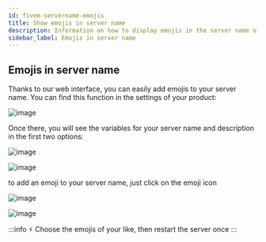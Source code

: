 ```yaml
---
id: fivem-servername-emojis
title: Show emojis in server name
description: Information on how to display emojis in the server name of your FiveM server in the server list - ZAP-Hosting.com Documentation
sidebar_label: Emojis in server name
---
```


## Emojis in server name

Thanks to our web interface, you can easily add emojis to your server name.
You can find this function in the settings of your product:

![image](https://user-images.githubusercontent.com/26007280/189678675-5ed6ee31-64c4-4026-9b7c-bf088903a35a.png)

Once there, you will see the variables for your server name and description in the first two options:

![image](https://user-images.githubusercontent.com/26007280/189678713-d5d07fd3-5567-4af9-952c-27b16a371132.png)

![image](https://user-images.githubusercontent.com/26007280/189678739-0c4e0727-fd0c-4869-9055-fcba2bd4a7ba.png)

to add an emoji to your server name, just click on the emoji icon

![image](https://user-images.githubusercontent.com/26007280/189678796-86308ef0-8b8c-42bc-88b7-35fe10aa18ee.png)

![image](https://user-images.githubusercontent.com/26007280/189678828-7c2d3a51-8aaf-4a29-9149-ee8af3291a70.png)

:::info
⚡ Choose the emojis of your like, then restart the server once
:::
